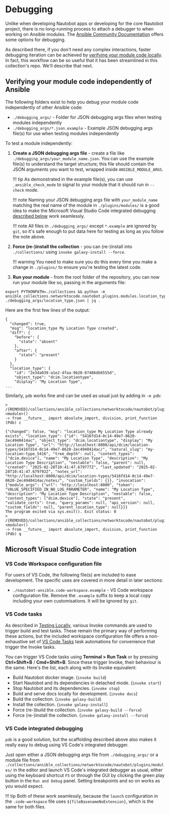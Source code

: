 # Debugging

Unlike when developing Nautobot apps or developing for the core Nautobot project, there is no long-running process to attach a debugger to when working on Ansible modules. The [Ansible Community Documentation](https://docs.ansible.com/ansible/latest/dev_guide/debugging.html) offers some options for debugging.

As described there, if you don't need any complex interactions, faster debugging iteration can be achieved by [verifying your module code locally](https://docs.ansible.com/ansible/latest/dev_guide/developing_modules_general.html#verifying-your-module-code-locally). In fact, this workflow can be so useful that it has been streamlined in this collection's repo. We'll describe that next.

## Verifying your module code independently of Ansible

The following folders exist to help you debug your module code independently of other Ansible code:

- `./debugging_args/` - Folder for JSON debugging args files when testing modules independently
- `./debugging_args/*.json.example` - Example JSON debugging args file(s) for use when testing modules independently

To test a module independently:

1. **Create a JSON debugging args file** - create a file like `./debugging_args/your_module_name.json`. You can use the example file(s) to understand the target structure; this file should contain the JSON arguments you want to test, wrapped inside `ANSIBLE_MODULE_ARGS`.

    !!! tip
        As demonstrated in the example file(s), you can use `_ansible_check_mode` to signal to your module that it should run in `--check` mode.

    !!! note
        Naming your JSON debugging args file with `your_module_name` matching the real name of the module in `./plugins/modules/` is a good idea to make the Microsoft Visual Studio Code integrated debugging [described below](#vs-code-integrated-debugging) work seamlessly.

    !!! note
        All files in `./debugging_args/` except `*.example` are ignored by `git`, so it's safe enough to put data here for testing as long as you follow the note above.

2. **Force (re-)install the collection** - you can (re-)install into `./collections/` using `invoke galaxy-install --force`.

    !!! warning
        You need to make sure you do this every time you make a change in `./plugins/` to ensure you're testing the latest code.

3. **Run your module** - from the root folder of the repository, you can now run your module like so, passing in the arguments file:
```
export PYTHONPATH=./collections && python -m ansible_collections.networktocode.nautobot.plugins.modules.location_type ./debugging_args/location_type.json | jq .
```
Here are the first few lines of the output:
```
{
  "changed": true,
  "msg": "location_type My Location Type created",
  "diff": {
    "before": {
      "state": "absent"
    },
    "after": {
      "state": "present"
    }
  },
  "location_type": {
    "id": "2e3da039-a1e2-4faa-9b20-87486db6555d",
    "object_type": "dcim.locationtype",
    "display": "My Location Type",
...
```
Similarly, `pdb` works fine and can be used as usual just by adding in `-m pdb`:
```
> /{REMOVED}/collections/ansible_collections/networktocode/nautobot/plugins/modules/location_type.py(6)<module>()
-> from __future__ import absolute_import, division, print_function
(Pdb) c

{"changed": false, "msg": "location_type My Location Type already exists", "location_type": {"id": "5416fd14-0c14-49e7-8620-2ec4940414ac", "object_type": "dcim.locationtype", "display": "My Location Type", "url": "http://localhost:8000/api/dcim/location-types/5416fd14-0c14-49e7-8620-2ec4940414ac/", "natural_slug": "my-location-type_5416", "tree_depth": null, "content_types": ["dcim.device"], "name": "My Location Type", "description": "My Location Type Description", "nestable": false, "parent": null, "created": "2025-02-28T10:41:47.679777Z", "last_updated": "2025-02-28T10:41:47.679792Z", "notes_url": "http://localhost:8000/api/dcim/location-types/5416fd14-0c14-49e7-8620-2ec4940414ac/notes/", "custom_fields": {}}, "invocation": {"module_args": {"url": "http://localhost:8000", "token": "VALUE_SPECIFIED_IN_NO_LOG_PARAMETER", "name": "My Location Type", "description": "My Location Type Description", "nestable": false, "content_types": ["dcim.device"], "state": "present", "validate_certs": true, "query_params": null, "api_version": null, "custom_fields": null, "parent_location_type": null}}}
The program exited via sys.exit(). Exit status: 0
> /{REMOVED}/collections/ansible_collections/networktocode/nautobot/plugins/modules/location_type.py(6)<module>()
-> from __future__ import absolute_import, division, print_function
(Pdb) q
```
## Microsoft Visual Studio Code integration

### VS Code Workspace configuration file

For users of VS Code, the following file(s) are included to ease development. The specific uses are covered in more detail in later sections:

- `./nautobot-ansible.code-workspace.example` - VS Code workspace configuration file. Remove the `.example` suffix to keep a local copy including your own customisations. It will be ignored by `git`.

### VS Code tasks

As described in [Testing Locally](testing_locally.md), various Invoke commands are used to trigger build and test tasks. These remain the primary way of performing these actions, but the included workspace configuration file offers a non-exhaustive set of [VS Code Tasks](https://code.visualstudio.com/docs/editor/tasks) task automations for convenience that trigger the Invoke tasks.

You can trigger VS Code tasks using **Terminal > Run Task** or by pressing **Ctrl+Shift+B** / **Cmd+Shift+B**. Since these trigger Invoke, their behaviour is the same. Here's the list, each along with its Invoke equivalent:

- Build Nautobot docker image. (`invoke build`)
- Start Nautobot and its dependencies in detached mode. (`invoke start`)
- Stop Nautobot and its dependencies. (`invoke stop`)
- Build and serve docs locally for development. (`invoke docs`)
- Build the collection. (`invoke galaxy-build`)
- Install the collection. (`invoke galaxy-install`)
- Force (re-)build the collection. (`invoke galaxy-build --force`)
- Force (re-)install the collection. (`invoke galaxy-install --force`)

### VS Code integrated debugging

`pdb` is a good solution, but the scaffolding described above also makes it really easy to debug using VS Code's integrated debugger.

Just open either a JSON debugging args file from `./debugging_args/` or a module file from `./collections/ansible_collections/networktocode/nautobot/plugins/modules/` in the editor and launch VS Code's integrated debugger as usual, either using the keyboard shortcut `F5` or through the GUI by clicking the green play button in the `Run and Debug` panel. Setting breakpoints and so on works as you would expect.

!!! tip
    Both of these work seamlessly, because the `launch` configuration in the `.code-workspace` file uses `${fileBasenameNoExtension}`, which is the same for both files.

